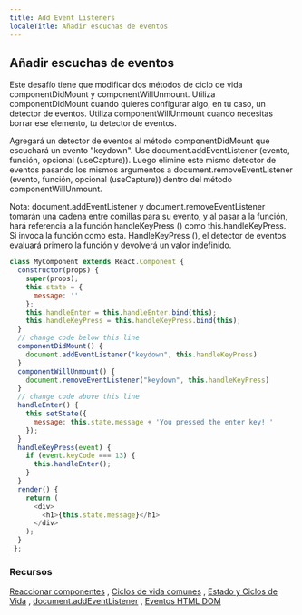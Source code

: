 ```yaml
---
title: Add Event Listeners
localeTitle: Añadir escuchas de eventos
---
```

## Añadir escuchas de eventos

Este desafío tiene que modificar dos métodos de ciclo de vida componentDidMount y componentWillUnmount. Utiliza componentDidMount cuando quieres configurar algo, en tu caso, un detector de eventos. Utiliza componentWillUnmount cuando necesitas borrar ese elemento, tu detector de eventos.

Agregará un detector de eventos al método componentDidMount que escuchará un evento "keydown". Use document.addEventListener (evento, función, opcional (useCapture)). Luego elimine este mismo detector de eventos pasando los mismos argumentos a document.removeEventListener (evento, función, opcional (useCapture)) dentro del método componentWillUnmount.

Nota: document.addEventListener y document.removeEventListener tomarán una cadena entre comillas para su evento, y al pasar a la función, hará referencia a la función handleKeyPress () como this.handleKeyPress. Si invoca la función como esta. HandleKeyPress (), el detector de eventos evaluará primero la función y devolverá un valor indefinido.

```javascript
class MyComponent extends React.Component { 
  constructor(props) { 
    super(props); 
    this.state = { 
      message: '' 
    }; 
    this.handleEnter = this.handleEnter.bind(this); 
    this.handleKeyPress = this.handleKeyPress.bind(this); 
  } 
  // change code below this line 
  componentDidMount() { 
    document.addEventListener("keydown", this.handleKeyPress) 
  } 
  componentWillUnmount() { 
    document.removeEventListener("keydown", this.handleKeyPress) 
  } 
  // change code above this line 
  handleEnter() { 
    this.setState({ 
      message: this.state.message + 'You pressed the enter key! ' 
    }); 
  } 
  handleKeyPress(event) { 
    if (event.keyCode === 13) { 
      this.handleEnter(); 
    } 
  } 
  render() { 
    return ( 
      <div> 
        <h1>{this.state.message}</h1> 
      </div> 
    ); 
  } 
 }; 
```

### Recursos

[Reaccionar componentes](https://reactjs.org/docs/react-component.html) , [Ciclos de vida comunes](http://projects.wojtekmaj.pl/react-lifecycle-methods-diagram/) , [Estado y Ciclos de Vida](https://reactjs.org/docs/state-and-lifecycle.html) , [document.addEventListener](https://www.w3schools.com/jsref/met_document_addeventlistener.asp) , [Eventos HTML DOM](https://www.w3schools.com/jsref/dom_obj_event.asp)